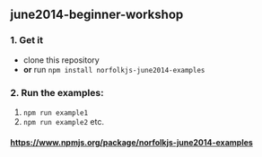 ## june2014-beginner-workshop

### 1. Get it
- clone this repository
- **or** run `npm install norfolkjs-june2014-examples`

### 2. Run the examples:
1. `npm run example1`
2. `npm run example2`
etc.

#### <https://www.npmjs.org/package/norfolkjs-june2014-examples>
